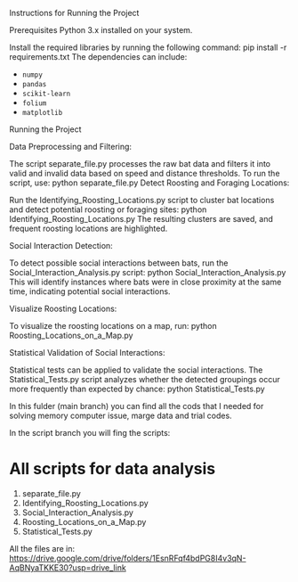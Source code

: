 Instructions for Running the Project

Prerequisites
Python 3.x installed on your system.

Install the required libraries by running the following command:
pip install -r requirements.txt
The dependencies can include:
- `numpy`
- `pandas`
- `scikit-learn`
- `folium`
- `matplotlib`

Running the Project

Data Preprocessing and Filtering:

The script separate_file.py processes the raw bat data and filters it into valid and invalid data based on speed and distance thresholds.
To run the script, use:
python separate_file.py
Detect Roosting and Foraging Locations:

Run the Identifying_Roosting_Locations.py script to cluster bat locations and detect potential roosting or foraging sites:
python Identifying_Roosting_Locations.py
The resulting clusters are saved, and frequent roosting locations are highlighted.

Social Interaction Detection:

To detect possible social interactions between bats, run the Social_Interaction_Analysis.py script:
python Social_Interaction_Analysis.py
This will identify instances where bats were in close proximity at the same time, indicating potential social interactions.

Visualize Roosting Locations:

To visualize the roosting locations on a map, run:
python Roosting_Locations_on_a_Map.py

Statistical Validation of Social Interactions:

Statistical tests can be applied to validate the social interactions. The Statistical_Tests.py script analyzes whether the detected groupings occur more frequently than expected by chance:
python Statistical_Tests.py

In this fulder (main branch) you can find all the cods that I needed for solving memory computer issue, marge data and trial codes.

In the script branch you will fing the scripts:
  # All scripts for data analysis
1. separate_file.py
2. Identifying_Roosting_Locations.py
3. Social_Interaction_Analysis.py
4. Roosting_Locations_on_a_Map.py
5. Statistical_Tests.py

All the files are in:
https://drive.google.com/drive/folders/1EsnRFqf4bdPG8I4v3qN-AqBNyaTKKE30?usp=drive_link


